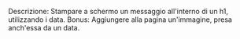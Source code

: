 Descrizione: Stampare a schermo un messaggio all'interno di un h1, utilizzando i
data. Bonus: Aggiungere alla pagina un'immagine, presa anch'essa da un data.

